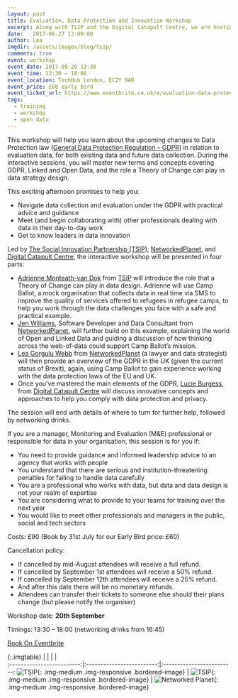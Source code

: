 ```yaml
---
layout: post
title: Evaluation, Data Protection and Innovation Workshop
excerpt: Along with TSIP and the Digital Catapult Centre, we are hosting an Evaluation, Data Protection and Innovation workshop - including a practical session on the upcoming changes to UK Data Protection Law.
date:   2017-06-27 13:00:00
author: Lea
imgdir:	/assets/images/blog/tsip/
comments: true
event: workshop
event_date: 2017-09-20 13:30
event_time: 13:30 – 18:00
event_location: TechHub London, EC2Y 9AR
event_price: £60 early bird
event_ticket_url: https://www.eventbrite.co.uk/e/evaluation-data-protection-and-innovation-tickets-35720334482
tags:
  - training
  - workshop
  - open data
---
```


This workshop will help you learn about the upcoming changes to Data Protection law ([General Data Protection Regulation – GDPR](https://en.wikipedia.org/wiki/General_Data_Protection_Regulation)) in relation to evaluation data, for both existing data and future data collection. During the interactive sessions, you will master new terms and concepts covering GDPR, Linked and Open Data, and the role a Theory of Change can play in data strategy design. 

This exciting afternoon promises to help you: 

* Navigate data collection and evaluation under the GDPR with practical advice and guidance
* Meet (and begin collaborating with) other professionals dealing with data in their day-to-day work
* Get to know leaders in data innovation 

Led by [The Social Innovation Partnership (TSIP)](https://tsip.co.uk/), [NetworkedPlanet](http://networkedplanet.com/), and [Digital Catapult Centre](https://www.digitalcatapultcentre.org.uk/), the interactive workshop will be presented in four parts: 

* [Adrienne Monteath-van Dok](https://tsip.co.uk/ajax/people/2455) from [TSIP](https://tsip.co.uk/) will introduce the role that a Theory of Change can play in data design. Adrienne will use Camp Ballot, a mock organisation that collects data in real time via SMS to improve the quality of services offered to refugees in refugee camps, to help you work through the data challenges you face with a safe and practical example.
* [Jen Williams](https://www.linkedin.com/in/jrpwilliams/), Software Developer and Data Consultant from [NetworkedPlanet](http://networkedplanet.com/), will further build on this example, explaining the world of Open and Linked Data and guiding a discussion of how thinking across the web-of-data could support Camp Ballot’s mission. 
* [Lea Gorgulu Webb](https://www.thersa.org/fellowship/find-a-fellow/profile/128435) from [NetworkedPlanet](http://networkedplanet.com/) (a lawyer and data strategist) will then provide an overview of the GDPR in the UK (given the current status of Brexit), again, using Camp Ballot to gain experience working with the data protection laws of the EU and UK.
* Once you’ve mastered the main elements of the GDPR, [Lucie Burgess](https://www.digitalcatapultcentre.org.uk/about/our-team/), from [Digital Catapult Centre](https://www.digitalcatapultcentre.org.uk/) will discuss innovative concepts and approaches to help you comply with data protection and privacy.

The session will end with details of where to turn for further help, followed by networking drinks.

If you are a manager, Monitoring and Evaluation (M&E) professional or responsible for data in your organisation, this session is for you if:

* You need to provide guidance and informed leadership advice to an agency that works with people
* You understand that there are serious and institution-threatening penalties for failing to handle data carefully
* You are a professional who works with data, but data and data design is not your realm of expertise 
* You are considering what to provide to your teams for training over the next year
* You would like to meet other professionals and managers in the public, social and tech sectors

Costs: £90 (Book by 31st July for our Early Bird price: £60) 

Cancellation policy:         

* If cancelled by mid-August attendees will receive a full refund.
* If cancelled by September 1st attendees will receive a 50% refund.
* If cancelled by September 12th attendees will receive a 25% refund.
* And after this date there will be no monetary refunds.
* Attendees can transfer their tickets to someone else should their plans change (but please notify the organiser)

Workshop date: **20th September**

Timings: 13:30 – 18:00 (networking drinks from 16:45)

<p class="text-center">
<a class="btn btn-primary  btn-lg" href="https://www.eventbrite.co.uk/e/evaluation-data-protection-and-innovation-tickets-35720334482"
   onclick="trackOutboundLink('https://www.eventbrite.co.uk/e/evaluation-data-protection-and-innovation-tickets-35720334482'); return false;">Book On Eventbrite</a>
</p>

{:.imgtable}
|           |   |   |  
:-------------------------:|:-------------------------:|:-------------------------:
![TSIP]({{page.imgdir}}tsip_logo.jpg){: .img-medium .img-responsive .bordered-image}  |  ![TSIP]({{page.imgdir}}digi_catapult_logo.png){: .img-medium .img-responsive .bordered-image} | ![Networked Planet]({{page.imgdir}}Networked_Planet_logo.png){: .img-medium .img-responsive .bordered-image} 

 

